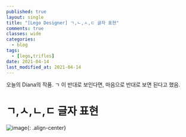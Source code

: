 ```yaml
---
published: true
layout: single
title: "[Lego Designer] ㄱ,ㄴ,ㅅ,ㄷ 글자 표현"
comments: true
classes: wide
categories:
  - blog
tags:
  - [lego,trifles]
date: 2021-04-14
last_modified_at: 2021-04-14
---
```

오늘의 Diana의 작품. ㄱ 이 반대로 보인다면, 마음으로 반대로 보면 된다고 했음.

# ㄱ,ㅅ,ㄴ,ㄷ 글자 표현

![image](https://user-images.githubusercontent.com/22446581/114681740-66ee5180-9d49-11eb-9f88-792d4c6ca4ea.png){: .align-center}
